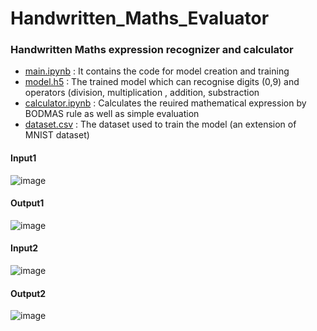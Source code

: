 # Handwritten_Maths_Evaluator
### Handwritten Maths expression recognizer and calculator 

- [main.ipynb](https://github.com/nikkii03/Handwritten_Maths_Evaluator/blob/main/main.ipynb)     : It contains the code for model creation and training
- [model.h5](https://github.com/nikkii03/Handwritten_Maths_Evaluator/blob/main/model.h5)         : The trained model which can recognise digits (0,9) and operators (division, multiplication , addition, substraction
- [calculator.ipynb](https://github.com/nikkii03/Handwritten_Maths_Evaluator/blob/main/calculator.ipynb) : Calculates the reuired mathematical expression by BODMAS rule as well as simple evaluation
- [dataset.csv](https://drive.google.com/file/d/1t24qBQatR0avMiHEaUzuue45olsu51YR/view?usp=sharing) : The dataset used to train the model (an extension of MNIST dataset)

#### Input1
![image](https://user-images.githubusercontent.com/75238435/139554834-1bd773b4-9083-4327-8a2f-562ba9b01164.png)
#### Output1
![image](https://user-images.githubusercontent.com/75238435/139554852-f799cb48-1508-4364-bfbd-69bdadd82e05.png)

#### Input2
![image](https://user-images.githubusercontent.com/75238435/139554875-7654c04b-415c-4c4e-9365-977d03b3fba1.png)
#### Output2
![image](https://user-images.githubusercontent.com/75238435/139554890-d84358f2-a3ec-495f-88da-18aac60bd38a.png)


